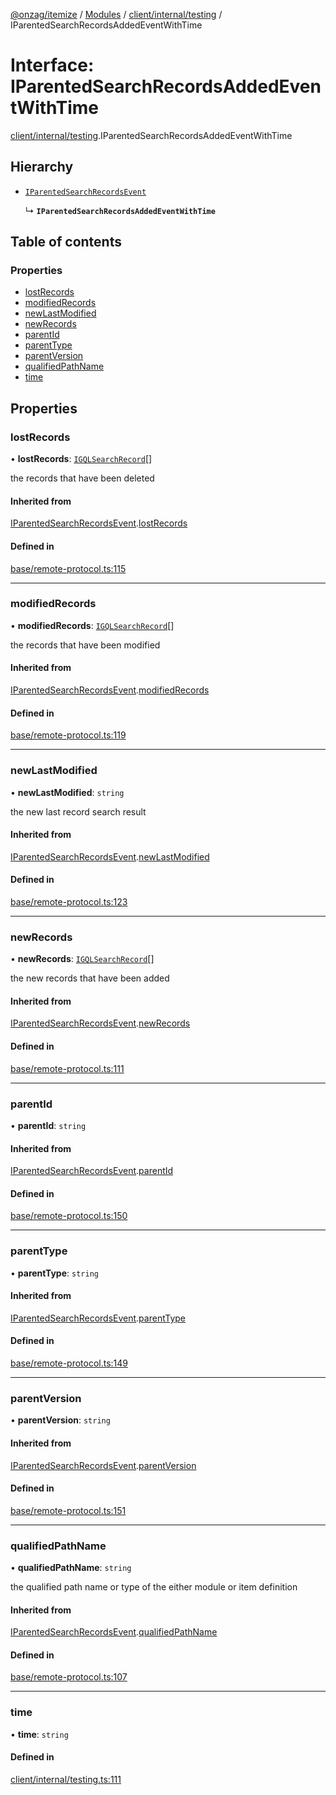 [@onzag/itemize](../README.md) / [Modules](../modules.md) / [client/internal/testing](../modules/client_internal_testing.md) / IParentedSearchRecordsAddedEventWithTime

# Interface: IParentedSearchRecordsAddedEventWithTime

[client/internal/testing](../modules/client_internal_testing.md).IParentedSearchRecordsAddedEventWithTime

## Hierarchy

- [`IParentedSearchRecordsEvent`](base_remote_protocol.IParentedSearchRecordsEvent.md)

  ↳ **`IParentedSearchRecordsAddedEventWithTime`**

## Table of contents

### Properties

- [lostRecords](client_internal_testing.IParentedSearchRecordsAddedEventWithTime.md#lostrecords)
- [modifiedRecords](client_internal_testing.IParentedSearchRecordsAddedEventWithTime.md#modifiedrecords)
- [newLastModified](client_internal_testing.IParentedSearchRecordsAddedEventWithTime.md#newlastmodified)
- [newRecords](client_internal_testing.IParentedSearchRecordsAddedEventWithTime.md#newrecords)
- [parentId](client_internal_testing.IParentedSearchRecordsAddedEventWithTime.md#parentid)
- [parentType](client_internal_testing.IParentedSearchRecordsAddedEventWithTime.md#parenttype)
- [parentVersion](client_internal_testing.IParentedSearchRecordsAddedEventWithTime.md#parentversion)
- [qualifiedPathName](client_internal_testing.IParentedSearchRecordsAddedEventWithTime.md#qualifiedpathname)
- [time](client_internal_testing.IParentedSearchRecordsAddedEventWithTime.md#time)

## Properties

### lostRecords

• **lostRecords**: [`IGQLSearchRecord`](gql_querier.IGQLSearchRecord.md)[]

the records that have been deleted

#### Inherited from

[IParentedSearchRecordsEvent](base_remote_protocol.IParentedSearchRecordsEvent.md).[lostRecords](base_remote_protocol.IParentedSearchRecordsEvent.md#lostrecords)

#### Defined in

[base/remote-protocol.ts:115](https://github.com/onzag/itemize/blob/f2f29986/base/remote-protocol.ts#L115)

___

### modifiedRecords

• **modifiedRecords**: [`IGQLSearchRecord`](gql_querier.IGQLSearchRecord.md)[]

the records that have been modified

#### Inherited from

[IParentedSearchRecordsEvent](base_remote_protocol.IParentedSearchRecordsEvent.md).[modifiedRecords](base_remote_protocol.IParentedSearchRecordsEvent.md#modifiedrecords)

#### Defined in

[base/remote-protocol.ts:119](https://github.com/onzag/itemize/blob/f2f29986/base/remote-protocol.ts#L119)

___

### newLastModified

• **newLastModified**: `string`

the new last record search result

#### Inherited from

[IParentedSearchRecordsEvent](base_remote_protocol.IParentedSearchRecordsEvent.md).[newLastModified](base_remote_protocol.IParentedSearchRecordsEvent.md#newlastmodified)

#### Defined in

[base/remote-protocol.ts:123](https://github.com/onzag/itemize/blob/f2f29986/base/remote-protocol.ts#L123)

___

### newRecords

• **newRecords**: [`IGQLSearchRecord`](gql_querier.IGQLSearchRecord.md)[]

the new records that have been added

#### Inherited from

[IParentedSearchRecordsEvent](base_remote_protocol.IParentedSearchRecordsEvent.md).[newRecords](base_remote_protocol.IParentedSearchRecordsEvent.md#newrecords)

#### Defined in

[base/remote-protocol.ts:111](https://github.com/onzag/itemize/blob/f2f29986/base/remote-protocol.ts#L111)

___

### parentId

• **parentId**: `string`

#### Inherited from

[IParentedSearchRecordsEvent](base_remote_protocol.IParentedSearchRecordsEvent.md).[parentId](base_remote_protocol.IParentedSearchRecordsEvent.md#parentid)

#### Defined in

[base/remote-protocol.ts:150](https://github.com/onzag/itemize/blob/f2f29986/base/remote-protocol.ts#L150)

___

### parentType

• **parentType**: `string`

#### Inherited from

[IParentedSearchRecordsEvent](base_remote_protocol.IParentedSearchRecordsEvent.md).[parentType](base_remote_protocol.IParentedSearchRecordsEvent.md#parenttype)

#### Defined in

[base/remote-protocol.ts:149](https://github.com/onzag/itemize/blob/f2f29986/base/remote-protocol.ts#L149)

___

### parentVersion

• **parentVersion**: `string`

#### Inherited from

[IParentedSearchRecordsEvent](base_remote_protocol.IParentedSearchRecordsEvent.md).[parentVersion](base_remote_protocol.IParentedSearchRecordsEvent.md#parentversion)

#### Defined in

[base/remote-protocol.ts:151](https://github.com/onzag/itemize/blob/f2f29986/base/remote-protocol.ts#L151)

___

### qualifiedPathName

• **qualifiedPathName**: `string`

the qualified path name or type of the either module or item definition

#### Inherited from

[IParentedSearchRecordsEvent](base_remote_protocol.IParentedSearchRecordsEvent.md).[qualifiedPathName](base_remote_protocol.IParentedSearchRecordsEvent.md#qualifiedpathname)

#### Defined in

[base/remote-protocol.ts:107](https://github.com/onzag/itemize/blob/f2f29986/base/remote-protocol.ts#L107)

___

### time

• **time**: `string`

#### Defined in

[client/internal/testing.ts:111](https://github.com/onzag/itemize/blob/f2f29986/client/internal/testing.ts#L111)
